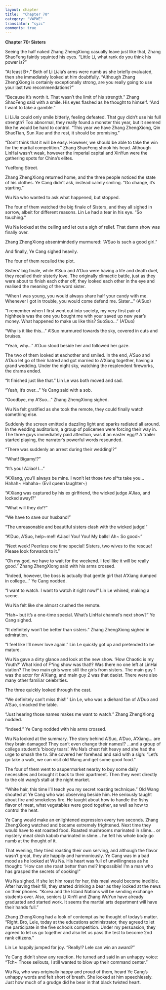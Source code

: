 ```yaml
---
layout: chapter
title:  "Chapter 70"
category: "VWPWE"
translator: "syzc"
comments: true
---
```


**Chapter 70: Sisters**
 
Seeing the half naked Zhang ZhengXiong casually leave just like that, Zhang ShaoFeng faintly squinted his eyes. “Little Li, what rank do you think his power is?”
 
“At least B+.” Both of Li LiJia’s arms were numb as she briefly evaluated, then she immediately looked at him doubtfully. “Although Zhang ZhengXiong is certainly exceptionally strong, are you really going to use your last two recommendations?”
 
“Because it’s worth it. That wasn’t the limit of his strength.” Zhang ShaoFeng said with a smile. His eyes flashed as he thought to himself. “And I want to take a gamble.”
 
Li LiJia could only smile bitterly, feeling defeated. That guy didn’t use his full strength? Too abnormal, they really found a monster this year, but it seemed like he would be hard to control. “This year we have Zhang ZhengXiong, Qin ShaoTian, Sun Xue and the rest, it should be promising.”
 
“Don’t think that it will be easy. However, we should be able to take the win for the martial competition.” Zhang ShaoFeng shook his head. Although LinHai wasn’t weak, however the imperial capital and XinYun were the gathering spots for China’s elites. 
 
YueRong Street.
 
Zhang ZhengXiong returned home, and the three people noticed the state of his clothes. Ye Cang didn’t ask, instead calmly smiling. “Go change, it’s starting.”
 
Wu Na who wanted to ask what happened, but stopped.
 
The four of them watched the big finale of Sisters, and they all sighed in sorrow, albeit for different reasons. Lin Le had a tear in his eye. “So touching.”
 
Wu Na looked at the ceiling and let out a sigh of relief. That damn show was finally over.
 
Zhang ZhengXiong absentmindedly murmured: “A’Suo is such a good girl.”
 
And finally, Ye Cang sighed heavily.
 
The four of them recalled the plot.
 
Sisters’ big finale, while A’Suo and A’Duo were having a life and death duel, they recalled their sisterly love. The originally climactic battle, just as they were about to finish each other off, they looked each other in the eye and realised the meaning of the word sister.
 
“When I was young, you would always share half your candy with me. Whenever I got in trouble, you would come defend me. Sister…” (A’Suo)
 
“I remember when I first went out into society, my very first pair of highheels was the one you bought me with your saved up new year’s money. What happened to make us like this? SuoSuo…” (A’Duo)
 
“Why is it like this…” A’Suo murmured towards the sky, covered in cuts and bruises.
 
“Yeah, why…” A’Duo stood beside her and followed her gaze.
 
The two of them looked at eachother and smiled. In the end, A’Suo and A’Duo let go of their hatred and got married to A’Xiang together, having a grand wedding. Under the night sky, watching the resplendent fireworks, the drama ended.
 
“It finished just like that.” Lin Le was both moved and sad.
 
“Yeah, it’s over...” Ye Cang said with a sob.
 
“Goodbye, my A’Suo…” Zhang ZhengXiong sighed.
 
Wu Na felt gratified as she took the remote, they could finally watch something else.
 
Suddenly the screen emitted a dazzling light and sparks radiated all around. In the wedding auditorium, a group of policemen were forcing their way in. The three guys immediately paid attention, was it an easter egg!? A trailer started playing, the narrator’s powerful words resounded.
 
“There was suddenly an arrest during their wedding!?”
 
“What! Bigamy!?”
 
“It’s you! A’Jiao! I…”
 
“A’Xiang, you’ll always be mine. I won’t let those two sl*ts take you… Hahah~ Hahaha~ (Evil queen laughter~)
 
“A’Xiang was captured by his ex girlfriend, the wicked judge A’Jiao, and locked away!?”
 
“What will they do!?”
 
“We have to save our husband!”
 
“The unreasonable and beautiful sisters clash with the wicked judge!”
 
“A’Duo, A’Suo, help~me!! A’Jiao! You! You! My balls! Ah~ So good~”
 
“Next week! Peerless one time special! Sisters, two wives to the rescue! Please look forwards to it.”
 
“Oh my god, we have to wait for the weekend. I feel like it will be really good.” Zhang ZhengXiong said with his arms crossed.
 
“Indeed, however, the boss is actually that gentle girl that A’Xiang dumped in college…” Ye Cang nodded.
 
“I want to watch. I want to watch it right now!” Lin Le whined, making a scene.
 
Wu Na felt like she almost crushed the remote.
 
“Hah~ but it’s a one-time special. What’s LinHai channel’s next show?” Ye Cang sighed.
 
“It definitely won’t be better than sisters.” Zhang ZhengXiong sighed in admiration.
 
“I feel like I’ll never love again.” Lin Le quickly got up and pretended to be mature.
 
Wu Na gave a dirty glance and look at the new show. ‘How Chaotic is my Youth?’ What kind of F*ing show was that!? Was there no one left at LinHai station? The two main girls were still the girls from sisters. The main guy 1 was the actor for A’Xiang, and main guy 2 was that daoist. There were also many other familiar celebrities.
 
The three quickly looked through the cast.
 
“We definitely can’t miss this!!” Lin Le, who was a diehard fan of A’Duo and A’Suo, smacked the table.
 
“Just hearing those names makes me want to watch.” Zhang ZhengXiong nodded.
 
“Indeed.” Ye Cang nodded with his arms crossed.
 
Wu Na looked at the summary. The story behind A’Suo, A’Duo, A’Xiang… are they brain damaged! They can’t even change their names!? …and a group of college student’s ‘bloody tears’. Wu Na’s chest felt heavy and she had the urge to smash the tv. She covered her forehead and said with a sigh: “Let’s go take a walk, we can visit old Wang and get some good food.”
 
The four of them went to asupermarket nearby to buy some daily necessities and brought it back to their apartment. Then they went directly to the old wang’s stall at the night market.
 
“White hair, this time I’ll teach you my secret roasting technique.” Old Wang shouted at Ye Cang who was observing beside him. He seriously taught about fire and smokeless fire. He taught about how to handle the fishy flavor of meat, what vegetables were good together, as well as how to control the heat.
 
Ye Cang would make an enlightened expression every two seconds. Zhang ZhengXiong watched and became extremely frightened. Next time they would have to eat roasted food. Roasted mushrooms marinated in slime… or mystery meat shish kabob marinated in slime… he felt his whole body go numb at the thought of it.  
 
That evening, they tried roasting their own serving, and although the flavor wasn’t great, they ate happily and harmoniously. Ye Cang was in a bad mood as he looked at Wu Na. His heart was full of unwillingness as he thought: “How can she roast better than me!? Impossible! I’m a man who has grasped the secrets of cooking!”
 
Wu Na sighed. If she let him roast for her, this meal would become inedible. After having their fill, they started drinking a bear as they looked at the news on their phones. “Korea and the Island Nations will be sending exchange students over. Also, seniors Li XinYi and Zhang WuYun have already graduated and started work. It seems the martial arts department will have their hands full.”
 
Zhang ZhengXiong had a look of contempt as he thought of today’s matter. “Right. Bro, Lele, today at the educations administrator, they agreed to let me participate in the five schools competition. Under my persuasion, they agreed to let us go together and also let us pass the test to become 2nd rank citizens.”
 
Lin Le happily jumped for joy. “Really!? Lele can win an award?”
 
Ye Cang didn’t show any reaction. He turned and said in an unhappy voice: “Tch~ Those sellouts, I still wanted to blow up their command center.”
 
Wu Na, who was originally happy and proud of them, heard Ye Cang’s unhappy words and felt short of breath. She looked at him speechlessly. Just how much of a grudge did he bear in that black twisted heart.

